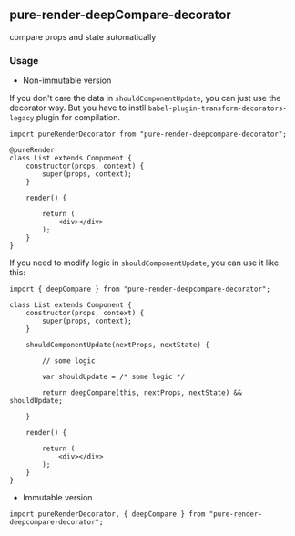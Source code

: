 ## pure-render-deepCompare-decorator

compare props and state automatically


### Usage

* Non-immutable version

If you don't care the data in `shouldComponentUpdate`, you can just use the decorator way. But you have to instll `babel-plugin-transform-decorators-legacy` plugin for compilation.

```
import pureRenderDecorator from "pure-render-deepcompare-decorator";

@pureRender
class List extends Component {
	constructor(props, context) {
		super(props, context);
	}

	render() {

		return (
			<div></div>
		);
	}
}

```

If you need to modify logic in `shouldComponentUpdate`, you can use it like this:

```
import { deepCompare } from "pure-render-deepcompare-decorator";

class List extends Component {
	constructor(props, context) {
		super(props, context);
	}

	shouldComponentUpdate(nextProps, nextState) {

		// some logic

		var shouldUpdate = /* some logic */

		return deepCompare(this, nextProps, nextState) && shouldUpdate;

	}

	render() {

		return (
			<div></div>
		);
	}
}

```

* Immutable version

```
import pureRenderDecorator, { deepCompare } from "pure-render-deepcompare-decorator";
```
